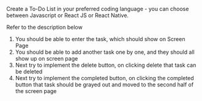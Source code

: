 Create a To-Do List in your preferred coding language - you can choose between Javascript or React JS or React Native.

Refer to the description below

1. You should be able to enter the task, which should show on Screen Page
2. You should be able to add another task one by one, and they should all show up on screen page
3. Next try to implement the delete button, on clicking delete that task can be deleted
4. Next try to implement the completed button, on clicking the completed button that task should be grayed out and moved to the second half of the screen page

